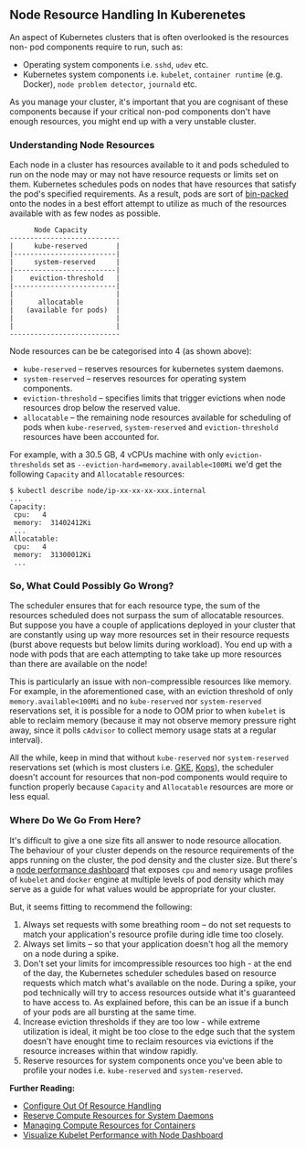 ## Node Resource Handling In Kuberenetes

An aspect of Kubernetes clusters that is often overlooked is the resources non-
pod components require to run, such as:

* Operating system components i.e. `sshd`, `udev` etc.
* Kubernetes system components i.e. `kubelet`, `container runtime` (e.g.
  Docker), `node problem detector`, `journald` etc.

As you manage your cluster, it's important that you are cognisant of these
components because if your critical non-pod components don't have enough
resources, you might end up with a very unstable cluster.

### Understanding Node Resources

Each node in a cluster has resources available to it and pods scheduled to run
on the node may or may not have resource requests or limits set on them.
Kubernetes schedules pods on nodes that have resources that satisfy the pod's
specified requirements. As a result, pods are sort of [bin-packed][4] onto the
nodes in a best effort attempt to utilize as much of the resources available
with as few nodes as possible.

```
      Node Capacity
---------------------------
|     kube-reserved       |
|-------------------------|
|     system-reserved     |
|-------------------------|
|    eviction-threshold   |
|-------------------------|
|                         |
|      allocatable        |
|   (available for pods)  |
|                         |
|                         |
---------------------------
```

Node resources can be be categorised into 4 (as shown above):

* `kube-reserved` – reserves resources for kubernetes system daemons.
* `system-reserved` – reserves resources for operating system components.
* `eviction-threshold` – specifies limits that trigger evictions when node
  resources drop below the reserved value.
* `allocatable` – the remaining node resources available for scheduling of pods
  when `kube-reserved`, `system-reserved` and `eviction-threshold` resources
  have been accounted for.

For example, with a 30.5 GB, 4 vCPUs machine with only `eviction-thresholds` set
as `--eviction-hard=memory.available<100Mi` we'd get the following `Capacity`
and `Allocatable` resources:

```
$ kubectl describe node/ip-xx-xx-xx-xxx.internal
...
Capacity:
 cpu:   4
 memory:  31402412Ki
 ...
Allocatable:
 cpu:   4
 memory:  31300012Ki
 ...
```

### So, What Could Possibly Go Wrong?

The scheduler ensures that for each resource type, the sum of the resources
scheduled does not surpass the sum of allocatable resources. But suppose you
have a couple of applications deployed in your cluster that are constantly using
up way more resources set in their resource requests (burst above requests but
below limits during workload). You end up with a node with pods that are each
attempting to take take up more resources than there are available on the node!

This is particularly an issue with non-compressible resources like memory. For
example, in the aforementioned case, with an eviction threshold of only
`memory.available<100Mi` and no `kube-reserved` nor `system-reserved`
reservations set, it is possible for a node to OOM prior to when `kubelet` is
able to reclaim memory (because it may not observe memory pressure right away,
since it polls `cAdvisor` to collect memory usage stats at a regular interval).

All the while, keep in mind that without `kube-reserved` nor `system-reserved`
reservations set (which is most clusters i.e. [GKE][5], [Kops][6]), the
scheduler doesn't account for resources that non-pod components would require to
function properly because `Capacity` and `Allocatable` resources are more or
less equal.

### Where Do We Go From Here?

It's difficult to give a one size fits all answer to node resource allocation.
The behaviour of your cluster depends on the resource requirements of the apps
running on the cluster, the pod density and the cluster size. But there's a
[node performance dashboard][7] that exposes `cpu` and `memory` usage profiles
of `kubelet` and `docker` engine at multiple levels of pod density which may
serve as a guide for what values would be appropriate for your cluster.

But, it seems fitting to recommend the following:

1. Always set requests with some breathing room – do not set requests to match
   your application's resource profile during idle time too closely.
2. Always set limits – so that your application doesn't hog all the memory on a
   node during a spike.
3. Don't set your limits for imcompressible resources too high - at the end of
   the day, the Kubernetes scheduler schedules based on resource requests which
   match what's available on the node. During a spike, your pod technically will
   try to access resources outside what it's guaranteed to have access to. As
   explained before, this can be an issue if a bunch of your pods are all
   bursting at the same time.
4. Increase eviction thresholds if they are too low - while extreme utilization
   is ideal, it might be too close to the edge such that the system doesn't have
   enought time to reclaim resources via evictions if the resource increases
   within that window rapidly.
5. Reserve resources for system components once you've been able to profile your
   nodes i.e. `kube-reserved` and `system-reserved`.

**Further Reading:**

 * [Configure Out Of Resource Handling][2]
 * [Reserve Compute Resources for System Daemons][1]
 * [Managing Compute Resources for Containers][3]
 * [Visualize Kubelet Performance with Node Dashboard][8]

[1]: https://kubernetes.io/docs/tasks/administer-cluster/reserve-compute-resources/
[2]: https://kubernetes.io/docs/tasks/administer-cluster/out-of-resource/
[3]: https://kubernetes.io/docs/concepts/configuration/manage-compute-resources-container/
[4]: https://en.wikipedia.org/wiki/Bin_packing_problem
[5]: https://cloud.google.com/container-engine/
[6]: https://github.com/kubernetes/kops
[7]: http://node-perf-dash.k8s.io/#/builds
[8]: http://blog.kubernetes.io/2016/11/visualize-kubelet-performance-with-node-dashboard.html
